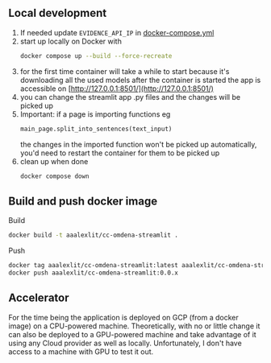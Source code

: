 ## Local development

1. If needed update `EVIDENCE_API_IP` in [docker-compose.yml](docker-compose.yml)
1. start up locally on Docker with
    ```bash
   docker compose up --build --force-recreate
   ```
1. for the first time container will take a while to start 
   because it's downloading all the used models
   after the container is started the app is accessible on [http://127.0.0.1:8501/](http://127.0.0.1:8501/)
1. you can change the streamlit app .py files and the changes will be picked up
1. Important: if a page is importing functions eg
   ```python
   main_page.split_into_sentences(text_input)
   ```
   the changes in the imported function won't be picked up
   automatically, you'd need to restart the container for them to be 
   picked up
1. clean up when done
    ```bash
   docker compose down
   ```

## Build and push docker image
Build
```bash
docker build -t aaalexlit/cc-omdena-streamlit .
```

Push
```bash
docker tag aaalexlit/cc-omdena-streamlit:latest aaalexlit/cc-omdena-streamlit:0.0.x
docker push aaalexlit/cc-omdena-streamlit:0.0.x
```

## Accelerator
For the time being the application is deployed on GCP (from a docker image)
on a CPU-powered machine.
Theoretically, with no or little change it can also be deployed to a 
GPU-powered machine and take advantage of it using any Cloud provider as
well as locally. Unfortunately, I don't have access to a machine with
GPU to test it out.